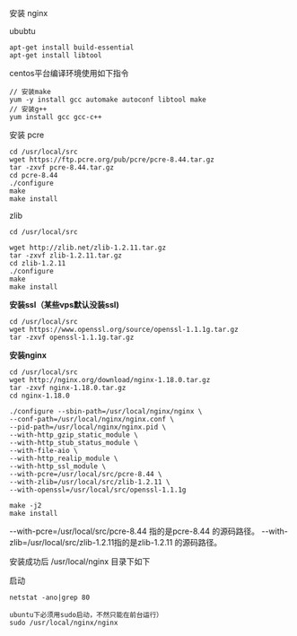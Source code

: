 安装 nginx

ububtu

```
apt-get install build-essential
apt-get install libtool
```

 centos平台编译环境使用如下指令

```
// 安装make
yum -y install gcc automake autoconf libtool make
// 安装g++
yum install gcc gcc-c++
```

安装 pcre

```
cd /usr/local/src
wget https://ftp.pcre.org/pub/pcre/pcre-8.44.tar.gz 
tar -zxvf pcre-8.44.tar.gz
cd pcre-8.44
./configure
make
make install
```

zlib

```
cd /usr/local/src
 
wget http://zlib.net/zlib-1.2.11.tar.gz
tar -zxvf zlib-1.2.11.tar.gz
cd zlib-1.2.11
./configure
make
make install
```

**安装ssl（某些vps默认没装ssl)**

```
cd /usr/local/src
wget https://www.openssl.org/source/openssl-1.1.1g.tar.gz
tar -zxvf openssl-1.1.1g.tar.gz
```

**安装nginx**

```
cd /usr/local/src
wget http://nginx.org/download/nginx-1.18.0.tar.gz
tar -zxvf nginx-1.18.0.tar.gz
cd nginx-1.18.0
 
./configure --sbin-path=/usr/local/nginx/nginx \
--conf-path=/usr/local/nginx/nginx.conf \
--pid-path=/usr/local/nginx/nginx.pid \
--with-http_gzip_static_module \
--with-http_stub_status_module \
--with-file-aio \
--with-http_realip_module \
--with-http_ssl_module \
--with-pcre=/usr/local/src/pcre-8.44 \
--with-zlib=/usr/local/src/zlib-1.2.11 \
--with-openssl=/usr/local/src/openssl-1.1.1g
 
make -j2
make install
```

--with-pcre=/usr/local/src/pcre-8.44 指的是pcre-8.44 的源码路径。
--with-zlib=/usr/local/src/zlib-1.2.11指的是zlib-1.2.11 的源码路径。

安装成功后 /usr/local/nginx 目录下如下



启动

```
netstat -ano|grep 80

ubuntu下必须用sudo启动，不然只能在前台运行）
sudo /usr/local/nginx/nginx
```



